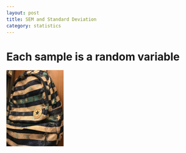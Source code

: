 ```yaml
---
layout: post
title: SEM and Standard Deviation
category: statistics
---
```

# Each sample is a random variable



<a name="tag1"><img src="/assets/img/bag.JPG" height="200"/></a>


